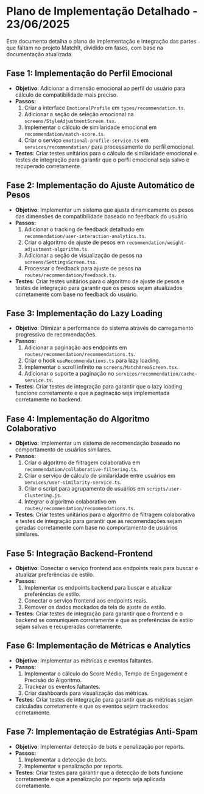 # Plano de Implementação Detalhado - 23/06/2025

Este documento detalha o plano de implementação e integração das partes que faltam no projeto MatchIt, dividido em fases, com base na documentação atualizada.

## Fase 1: Implementação do Perfil Emocional

*   **Objetivo**: Adicionar a dimensão emocional ao perfil do usuário para cálculo de compatibilidade mais preciso.
*   **Passos:**
    1.  Criar a interface `EmotionalProfile` em `types/recommendation.ts`.
    2.  Adicionar a seção de seleção emocional na `screens/StyleAdjustmentScreen.tsx`.
    3.  Implementar o cálculo de similaridade emocional em `recommendation/match-score.ts`.
    4.  Criar o serviço `emotional-profile-service.ts` em `services/recommendation/` para processamento do perfil emocional.
*   **Testes**: Criar testes unitários para o cálculo de similaridade emocional e testes de integração para garantir que o perfil emocional seja salvo e recuperado corretamente.

## Fase 2: Implementação do Ajuste Automático de Pesos

*   **Objetivo**: Implementar um sistema que ajusta dinamicamente os pesos das dimensões de compatibilidade baseado no feedback do usuário.
*   **Passos:**
    1.  Adicionar o tracking de feedback detalhado em `recommendation/user-interaction-analytics.ts`.
    2.  Criar o algoritmo de ajuste de pesos em `recommendation/weight-adjustment-algorithm.ts`.
    3.  Adicionar a seção de visualização de pesos na `screens/SettingsScreen.tsx`.
    4.  Processar o feedback para ajuste de pesos na `routes/recommendation/feedback.ts`.
*   **Testes**: Criar testes unitários para o algoritmo de ajuste de pesos e testes de integração para garantir que os pesos sejam atualizados corretamente com base no feedback do usuário.

## Fase 3: Implementação do Lazy Loading

*   **Objetivo**: Otimizar a performance do sistema através do carregamento progressivo de recomendações.
*   **Passos:**
    1.  Adicionar a paginação aos endpoints em `routes/recommendation/recommendations.ts`.
    2.  Criar o hook `useRecommendations.ts` para lazy loading.
    3.  Implementar o scroll infinito na `screens/MatchAreaScreen.tsx`.
    4.  Adicionar o suporte a paginação no `services/recommendation/cache-service.ts`.
*   **Testes**: Criar testes de integração para garantir que o lazy loading funcione corretamente e que a paginação seja implementada corretamente no backend.

## Fase 4: Implementação do Algoritmo Colaborativo

*   **Objetivo**: Implementar um sistema de recomendação baseado no comportamento de usuários similares.
*   **Passos:**
    1.  Criar o algoritmo de filtragem colaborativa em `recommendation/collaborative-filtering.ts`.
    2.  Criar o serviço de cálculo de similaridade entre usuários em `services/user-similarity-service.ts`.
    3.  Criar o script para agrupamento de usuários em `scripts/user-clustering.js`.
    4.  Integrar o algoritmo colaborativo em `routes/recommendation/recommendations.ts`.
*   **Testes**: Criar testes unitários para o algoritmo de filtragem colaborativa e testes de integração para garantir que as recomendações sejam geradas corretamente com base no comportamento de usuários similares.

## Fase 5: Integração Backend-Frontend

*   **Objetivo**: Conectar o serviço frontend aos endpoints reais para buscar e atualizar preferências de estilo.
*   **Passos:**
    1.  Implementar os endpoints backend para buscar e atualizar preferências de estilo.
    2.  Conectar o serviço frontend aos endpoints reais.
    3.  Remover os dados mockados da tela de ajuste de estilo.
*   **Testes**: Criar testes de integração para garantir que o frontend e o backend se comuniquem corretamente e que as preferências de estilo sejam salvas e recuperadas corretamente.

## Fase 6: Implementação de Métricas e Analytics

*   **Objetivo**: Implementar as métricas e eventos faltantes.
*   **Passos:**
    1.  Implementar o cálculo do Score Médio, Tempo de Engagement e Precisão do Algoritmo.
    2.  Trackear os eventos faltantes.
    3.  Criar dashboards para visualização das métricas.
*   **Testes**: Criar testes de integração para garantir que as métricas sejam calculadas corretamente e que os eventos sejam trackeados corretamente.

## Fase 7: Implementação de Estratégias Anti-Spam

*   **Objetivo**: Implementar detecção de bots e penalização por reports.
*   **Passos:**
    1.  Implementar a detecção de bots.
    2.  Implementar a penalização por reports.
*   **Testes**: Criar testes para garantir que a detecção de bots funcione corretamente e que a penalização por reports seja aplicada corretamente.
